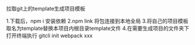 拉取git上的template生成项目模板

1.下载后，npm i 安装依赖
2.npm link 将包连接到本地全局
3.将自己的项目模板取名为template替换本项目内根目录template文件
4.在需要生成项目的文件夹下打开终端执行 gitcli init webpack xxx